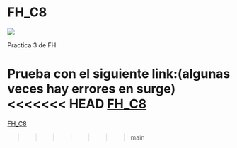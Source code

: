 # FH_C8
![](https://media.giphy.com/media/VGoAzphxf599Gz8a5F/giphy.gif)

Practica 3 de FH

Prueba con el siguiente link:(algunas veces hay errores en surge)
<<<<<<< HEAD
<a href="http://C8-BoosVueBasic2-yoferpatlv.surge.sh/" target="_blank">FH_C8</a>
=======
<a href="http://p3c8-yoferpatlv.surge.sh/" target="_blank">FH_C8</a>
>>>>>>> main
